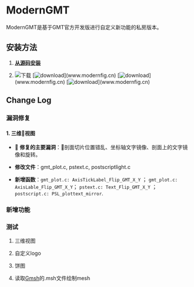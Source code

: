 
# ModernGMT

ModernGMT是基于GMT官方开发版进行自定义新功能的私房版本。

## 安装方法

1. [**从源码安装**](install.md)

2. ![下载](https://img.shields.io/badge/二进制-安装包-orange.svg)   [![download](https://img.shields.io/badge/OSX-下载(制作中...)-green.svg)](www.modernfig.cn)  [![download](https://img.shields.io/badge/Windows-下载(制作中...)-green.svg)](www.modernfig.cn)  [![download](https://img.shields.io/badge/Linux-下载(制作中...)-green.svg)](www.modernfig.cn)


## Change Log

### 漏洞修复

#### 1. **三维视图**

*  **修复的主要漏洞**：剖面切片位置错乱、坐标轴文字镜像、剖面上的文字镜像和旋转。

* **修改文件**：gmt_plot.c, pstext.c, postscriptlight.c

* **新增函数**：`gmt_plot.c: AxisTickLabel_Flip_GMT_X_Y` ；
 `gmt_plot.c: AxisLable_Flip_GMT_X_Y`； 
 `pstext.c: Text_Flip_GMT_X_Y` ；
 `postscript.c: PSL_plottext_mirror`. 


### 新增功能


### 测试

1. 三维视图

2. 自定义logo

3. 饼图

4. 读取[Gmsh](http://gmsh.info)的.msh文件绘制mesh
